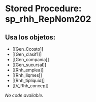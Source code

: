 # Stored Procedure: sp_rhh_RepNom202

## Usa los objetos:
- [[Gen_Ccosto]]
- [[Gen_clasif1]]
- [[Gen_compania]]
- [[Gen_sucursal]]
- [[Rhh_emplea]]
- [[Rhh_liqmes]]
- [[Rhh_tipliquid]]
- [[V_Rhh_concep]]

*No code available.*
